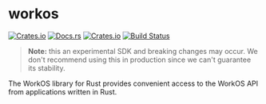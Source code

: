 # workos

[![Crates.io](https://img.shields.io/crates/v/workos.svg)](https://crates.io/crates/workos)
[![Docs.rs](https://docs.rs/workos/badge.svg)](https://docs.rs/workos/)
[![Crates.io](https://img.shields.io/crates/l/workos.svg)](https://github.com/workos/workos-rust/blob/master/LICENSE)
[![Build Status](https://workos.semaphoreci.com/badges/workos-rust/branches/main.svg?style=shields&key=89f4cdb0-cb76-4ce3-bbcd-46607f9d1287)](https://workos.semaphoreci.com/projects/workos-rust)

> **Note:** this an experimental SDK and breaking changes may occur. We don't recommend using this in production since we can't guarantee its stability.

The WorkOS library for Rust provides convenient access to the WorkOS API from applications written in Rust.
